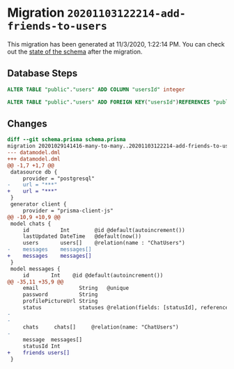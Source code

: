 # Migration `20201103122214-add-friends-to-users`

This migration has been generated at 11/3/2020, 1:22:14 PM.
You can check out the [state of the schema](./schema.prisma) after the migration.

## Database Steps

```sql
ALTER TABLE "public"."users" ADD COLUMN "usersId" integer   

ALTER TABLE "public"."users" ADD FOREIGN KEY("usersId")REFERENCES "public"."users"("id") ON DELETE SET NULL ON UPDATE CASCADE
```

## Changes

```diff
diff --git schema.prisma schema.prisma
migration 20201029141416-many-to-many..20201103122214-add-friends-to-users
--- datamodel.dml
+++ datamodel.dml
@@ -1,7 +1,7 @@
 datasource db {
     provider = "postgresql"
-    url = "***"
+    url = "***"
 }
 generator client {
     provider = "prisma-client-js"
@@ -10,9 +10,9 @@
 model chats {
     id          Int        @id @default(autoincrement())
     lastUpdated DateTime   @default(now())
     users       users[]    @relation(name : "ChatUsers")
-    messages    messages[]
+    messages    messages[] 
 }
 model messages {
     id       Int    @id @default(autoincrement())
@@ -35,11 +35,9 @@
     email             String   @unique
     password          String
     profilePictureUrl String
     status            statuses @relation(fields: [statusId], references: [id])
-
-
     chats     chats[]     @relation(name: "ChatUsers")
-
     message  messages[]
     statusId Int
+    friends users[]
 }
```



